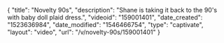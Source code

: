 {
    "title": "Novelty 90s",
    "description": "Shane is taking it back to the 90's with baby doll plaid dress.",
    "videoid": "159001401",
    "date_created": "1523636984",
    "date_modified": "1546466754",
    "type": "captivate",
    "layout": "video",
    "url": "\/v\/novelty-90s\/159001401"
}
